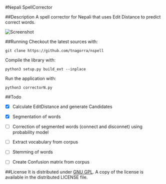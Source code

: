 #Nepali SpellCorrector

##Description
A spell corrector for Nepali that uses Edit Distance to predict correct words.

![Screenshot](https://cloud.githubusercontent.com/assets/4928045/10867454/287e1bbe-808b-11e5-8a6a-84139e7a42b3.png)

##Running
Checkout the latest sources with:

    git clone https://github.com/tnagorra/nspell

Compile the library with:

    python3 setup.py build_ext --inplace

Run the application with:

    python3 correctorN.py


##Todo
- [x] Calculate EditDistance and generate Candidates
- [x] Segmentation of words
- [ ] Correction of segmented words (connect and disconnet) using probability model
- [ ] Extract vocabulary from corpus
- [ ] Stemming of words
- [ ] Create Confusion matrix from corpus


##License
It is distributed under [GNU GPL][1]. A copy of the license is available in the distributed LICENSE file.

[1]: http://www.gnu.org/licenses/gpl.txt
